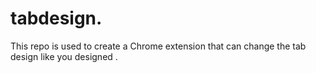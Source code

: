 # tabdesign. 

This repo is used to create a Chrome extension that can change the tab design like you designed .
